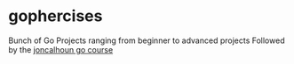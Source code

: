 # gophercises

Bunch of Go Projects ranging from beginner to advanced projects 
Followed by the [joncalhoun go course](https://www.calhoun.io/) 
